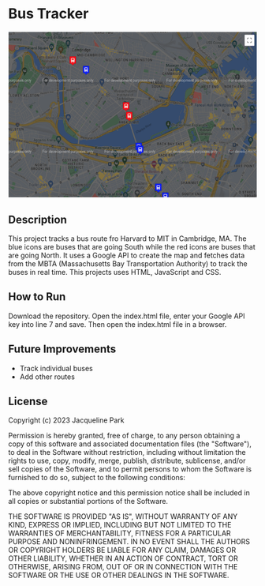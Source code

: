 # Bus Tracker
<img src="BusTracker.png"/>

## Description
<p>This project tracks a bus route fro Harvard to MIT in Cambridge, MA. The blue icons are buses that are going South while the red icons are buses that are going North. It uses a Google API to create the map and fetches data from the MBTA (Massachusetts Bay Transportation Authority) to track the buses in real time. This projects uses HTML, JavaScript and CSS.</p>

## How to Run
<p>Download the repository. Open the index.html file, enter your Google API key into line 7 and save. Then open the index.html file in a browser.</p>

## Future Improvements
<ul>
  <li>Track individual buses</li>
  <li>Add other routes</li>
</ul>

## License
Copyright (c) 2023 Jacqueline Park

Permission is hereby granted, free of charge, to any person obtaining a copy
of this software and associated documentation files (the "Software"), to deal
in the Software without restriction, including without limitation the rights
to use, copy, modify, merge, publish, distribute, sublicense, and/or sell
copies of the Software, and to permit persons to whom the Software is
furnished to do so, subject to the following conditions:

The above copyright notice and this permission notice shall be included in all
copies or substantial portions of the Software.

THE SOFTWARE IS PROVIDED "AS IS", WITHOUT WARRANTY OF ANY KIND, EXPRESS OR
IMPLIED, INCLUDING BUT NOT LIMITED TO THE WARRANTIES OF MERCHANTABILITY,
FITNESS FOR A PARTICULAR PURPOSE AND NONINFRINGEMENT. IN NO EVENT SHALL THE
AUTHORS OR COPYRIGHT HOLDERS BE LIABLE FOR ANY CLAIM, DAMAGES OR OTHER
LIABILITY, WHETHER IN AN ACTION OF CONTRACT, TORT OR OTHERWISE, ARISING FROM,
OUT OF OR IN CONNECTION WITH THE SOFTWARE OR THE USE OR OTHER DEALINGS IN THE
SOFTWARE.

